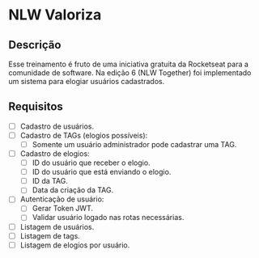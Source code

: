 # NLW Valoriza

## Descrição

Esse treinamento é fruto de uma iniciativa gratuita da Rocketseat para a comunidade de software. Na edição 6 (NLW Together) foi implementado um sistema para elogiar usuários cadastrados.

## Requisitos

- [ ] Cadastro de usuários.
- [ ] Cadastro de TAGs (elogios possíveis):
  - [ ] Somente um usuário administrador pode cadastrar uma TAG.
- [ ] Cadastro de elogios:
  - [ ] ID do usuário que receber o elogio.
  - [ ] ID do usuário que está enviando o elogio.
  - [ ] ID da TAG.
  - [ ] Data da criação da TAG.
- [ ] Autenticação de usuário:
  - [ ] Gerar Token JWT.
  - [ ] Validar usuário logado nas rotas necessárias.
- [ ] Listagem de usuários.
- [ ] Listagem de tags.
- [ ] Listagem de elogios por usuário.
